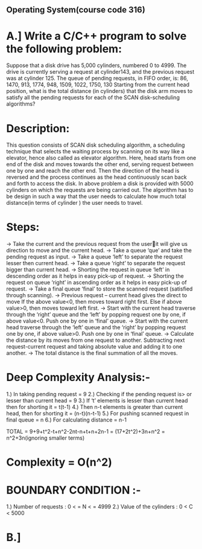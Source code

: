 ## Operating System(course code 316)

# A.] Write a C/C++ program to solve the following problem:
Suppose that a disk drive has 5,000 cylinders, numbered 0 to 4999. The drive is currently serving a request at 
cylinder143, and the previous request was at cylinder 125. The queue of pending requests, in FIFO 
order, is: 
86, 1470, 913, 1774, 948, 1509, 1022, 1750, 130 
Starting from the current head position, what is the total distance (in cylinders) that the disk arm moves to 
satisfy all the pending requests for each of the SCAN disk-scheduling algorithms?
# Description:
This question consists of SCAN disk scheduling algorithm, a scheduling technique that selects the waiting 
process by scanning on its way like a elevator, hence also called as elevator algorithm. Here, head starts from 
one end of the disk and moves towards the other end, serving request between one by one and reach the other 
end. Then the direction of the head is reversed and the process continues as the head continuously scan back 
and forth to access the disk. In above problem a disk is provided with 5000 cylinders on which the requests are 
being carried out. The algorithm has to be design in such a way that the user needs to calculate how much 
total distance(in terms of cylinder ) the user needs to travel.
# Steps:
-> Take the current and the previous request from the userit will give us direction to move and the 
current head.
-> Take a queue ‘que’ and take the pending request as input.
-> Take a queue ‘left’ to separate the request lesser then current head.
-> Take a queue ‘right’ to separate the request bigger than current head.
-> Shorting the request in queue ‘left’ in descending order as it helps in easy pick-up of request.
-> Shorting the request on queue ‘right’ in ascending order as it helps in easy pick-up of request.
-> Take a final queue ‘final’ to store the scanned request (satisfied through scanning).
-> Previous request – current head gives the direct to move
 If the above value<0, then moves toward right first.
 Else if above value>0, then moves toward left first.
-> Start with the current head traverse through the ‘right’ queue and the ‘left’ by popping request one 
by one, if above value<0. Push one by one in ‘final’ queue.
-> Start with the current head traverse through the ‘left’ queue and the ‘right’ by popping request one 
by one, if above value>0. Push one by one in ‘final’ queue.
-> Calculate the distance by its moves from one request to another. Subtracting next request-current 
request and taking absolute value and adding it to one another.
-> The total distance is the final summation of all the moves.

# Deep Complexity Analysis:- 
1.) In taking pending request = 9
2.) Checking if the pending request is> or lesser than current head = 9
3.) If ‘t’ elements is lesser than current head then for shorting it = t(t-1)
4.) Then n-t elements is greater than current head, then for shorting it = (n-t)(n-t-1)
5.) For pushing scanned request in final queue = n
6.) For calculating distance = n-1

TOTAL = 9+9+t^2-t+n^2-2nt-n+t+n+2n-1 = (17+2t^2)+3n+n^2 = n^2+3n(ignoring smaller terms)
# Complexity = O(n^2)

# BOUNDARY CONDITION :-
1.) Number of requests : 0 < = N < = 4999
2.) Value of the cylinders : 0 < C < 5000


# B.] 


